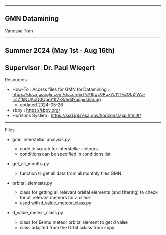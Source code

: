 ----------------------------------------
GMN Datamining
----------------------------------------
Vanessa Tran

----------------------------------------
Summer 2024 (May 1st - Aug 16th)
----------------------------------------
Supervisor: Dr. Paul Wiegert
----------------------------------------

Resources


- How-To : Access files for GMN for Datamining : https://docs.google.com/document/d/1EgE0Rqx7c11TVZOLZIWc-IrsZfIjNUAcDOCpoY1fZ-8/edit?usp=sharing
  - updated 2024-05-28
- sbpy : https://sbpy.org/
- Horizons System : https://ssd.jpl.nasa.gov/horizons/app.html#/

-----------------------------------------

Files


- gmn_interstellar_analysis.py
  - code to search for interstellar meteors
  - conditions can be specified in conditions list

- get_all_months.py
  - function to get all data from all monthly files GMN
 
- orbital_elements.py
  - class for getting all relevant orbital elements (and filtering) to check for all relevant meteors for a check
  - used with d_value_meteor_class.py

- d_value_meteor_class.py
  - class for Bennu meteor orbital element to get d value
  - class adapted from the Orbit cclass from sbpy
 
